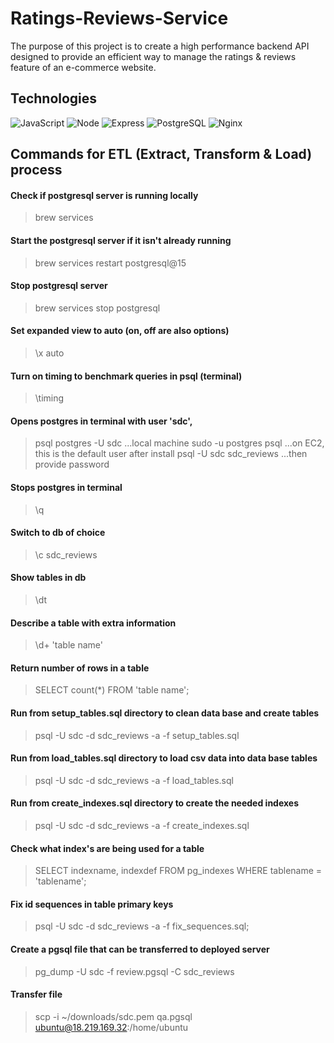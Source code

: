 # Ratings-Reviews-Service

The purpose of this project is to create a high performance backend API
designed to provide an efficient way to manage the ratings & reviews feature of an e-commerce website.

## Technologies
![JavaScript](https://img.shields.io/badge/JavaScript-F7DF1E?style=for-the-badge&logo=javascript&logoColor=black)
![Node](https://img.shields.io/badge/-Node-9ACD32?logo=node.js&logoColor=white&style=for-the-badge)
![Express](https://img.shields.io/badge/-Express-DCDCDC?logo=express&logoColor=black&style=for-the-badge)
![PostgreSQL](https://img.shields.io/badge/PostgreSQL-316192?style=for-the-badge&logo=postgresql&logoColor=white)
![Nginx](https://img.shields.io/badge/-Nginx-white?logo=nginx&logoColor=green&style=for-the-badge)

## Commands for ETL (Extract, Transform & Load) process
#### Check if postgresql server is running locally
> brew services

#### Start the postgresql server if it isn't already running
> brew services restart postgresql@15

#### Stop postgresql server
> brew services stop postgresql

#### Set expanded view to auto (on, off are also options)
> \x auto

#### Turn on timing to benchmark queries in psql (terminal)
> \timing

#### Opens postgres in terminal with user 'sdc',
> psql postgres -U sdc ...local machine
> sudo -u postgres psql ...on EC2, this is the default user after install
> psql -U sdc sdc_reviews ...then provide password

#### Stops postgres in terminal
> \q

#### Switch to db of choice
> \c sdc_reviews

#### Show tables in db
> \dt

#### Describe a table with extra information
> \d+ 'table name'

#### Return number of rows in a table
> SELECT count(*) FROM 'table name';

#### Run from setup_tables.sql directory to clean data base and create tables
> psql -U sdc -d sdc_reviews -a -f setup_tables.sql

#### Run from load_tables.sql directory to load csv data into data base tables
> psql -U sdc -d sdc_reviews -a -f load_tables.sql

#### Run from create_indexes.sql directory to create the needed indexes
> psql -U sdc -d sdc_reviews -a -f create_indexes.sql

#### Check what index's are being used for a table
> SELECT indexname, indexdef FROM pg_indexes WHERE tablename = 'tablename';

#### Fix id sequences in table primary keys
> psql -U sdc -d sdc_reviews -a -f fix_sequences.sql;

#### Create a pgsql file that can be transferred to deployed server
> pg_dump -U sdc -f review.pgsql -C sdc_reviews

#### Transfer file
> scp -i ~/downloads/sdc.pem qa.pgsql ubuntu@18.219.169.32:/home/ubuntu


